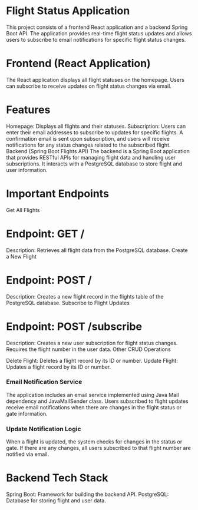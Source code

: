 # Flight Status Application
This project consists of a frontend React application and a backend Spring Boot API. The application provides real-time flight status updates and allows users to subscribe to email notifications for specific flight status changes.

# Frontend (React Application)  
The React application displays all flight statuses on the homepage. Users can subscribe to receive updates on flight status changes via email.

# Features
Homepage: Displays all flights and their statuses.
Subscription: Users can enter their email addresses to subscribe to updates for specific flights. A confirmation email is sent upon subscription, and users will receive notifications for any status changes related to the subscribed flight.
Backend (Spring Boot Flights API)
The backend is a Spring Boot application that provides RESTful APIs for managing flight data and handling user subscriptions. It interacts with a PostgreSQL database to store flight and user information.






# Important Endpoints
Get All Flights

# Endpoint: GET /
Description: Retrieves all flight data from the PostgreSQL database.
Create a New Flight

# Endpoint: POST /
Description: Creates a new flight record in the flights table of the PostgreSQL database.
Subscribe to Flight Updates

# Endpoint: POST /subscribe
Description: Creates a new user subscription for flight status changes. Requires the flight number in the user data.
Other CRUD Operations

Delete Flight: Deletes a flight record by its ID or number.
Update Flight: Updates a flight record by its ID or number.
### Email Notification Service
The application includes an email service implemented using Java Mail dependency and JavaMailSender class. Users subscribed to flight updates receive email notifications when there are changes in the flight status or gate information.

### Update Notification Logic
When a flight is updated, the system checks for changes in the status or gate. If there are any changes, all users subscribed to that flight number are notified via email.

# Backend Tech Stack
Spring Boot: Framework for building the backend API.
PostgreSQL: Database for storing flight and user data.
